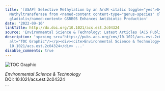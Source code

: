 ```yaml
---
title: '[ASAP] Selective Methylation by an ArsM <italic toggle="yes">S</italic>‑Adenosylmethionine
  Methyltransferase from <named-content content-type="genus-species" xlink:type="simple">Burkholderia
  gladioli</named-content> GSRB05 Enhances Antibiotic Production'
date: '2022-09-16'
linkTitle: http://dx.doi.org/10.1021/acs.est.2c04324
source: 'Environmental Science & Technology: Latest Articles (ACS Publications)'
description: '<p><img src="https://pubs.acs.org/cms/10.1021/acs.est.2c04324/asset/images/medium/es2c04324_0008.gif"
  alt="TOC Graphic"/></p><div><cite>Environmental Science & Technology</cite></div><div>DOI:
  10.1021/acs.est.2c04324</div> ...'
disable_comments: true
---
```

<p><img src="https://pubs.acs.org/cms/10.1021/acs.est.2c04324/asset/images/medium/es2c04324_0008.gif" alt="TOC Graphic"/></p><div><cite>Environmental Science & Technology</cite></div><div>DOI: 10.1021/acs.est.2c04324</div> ...